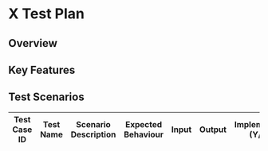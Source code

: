 # X Test Plan

## Overview

<Provide a brief overview of the feature or component under test. Provide a link to the design document if available.>

## Key Features

<Provide a list of more intricate considerations that are note worthy in the implementation or experience.>

## Test Scenarios

| Test Case ID | Test Name | Scenario Description | Expected Behaviour | Input | Output | Implemented (Y/N) |
| ------------ | --------- | -------------------- |--------------------| ----- | ------ | ----------------- |